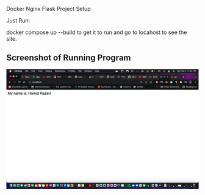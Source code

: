 Docker Nginx Flask Project Setup

Just Run:

docker compose up --build to get it to run and go to locahost to see the site.

## Screenshot of Running Program

![Running Program](screenshots/Python-Project.png)
